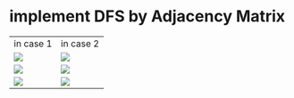 # implement DFS by Adjacency Matrix

<table>
    <tr>
        <td>in case 1</td>
        <td>in case 2</td>
    </tr>
    <tr>
        <td><img src="https://user-images.githubusercontent.com/93032154/143779805-682229ac-f7c6-47c3-bcf7-4217b752b89b.png"> </td>
        <td><img src="https://user-images.githubusercontent.com/93032154/146177929-de24f9eb-e1dc-4cd9-b4c2-761d77a9dbf5.png"> </td>
    </tr>
    <tr>
        <td> <img src="https://user-images.githubusercontent.com/93032154/143780358-febfacc3-8d89-4fac-91cd-76af95fc6a4b.png"> </td>
        <td> <img src="https://user-images.githubusercontent.com/93032154/146179141-3908ffc5-a196-4617-a5d1-48e9623db3a5.png"> </td>
    </tr>
    <tr>
        <td> <img src="https://user-images.githubusercontent.com/93032154/146178461-0347eb58-739b-4c89-8bb1-34b51a375c8c.png"> </td>
        <td> <img src="https://user-images.githubusercontent.com/93032154/146179151-12ea5ee4-eb02-40ff-959f-81c11108fec2.png"> </td>
    </tr>
</table>    

